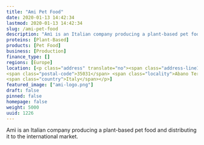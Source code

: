```yaml
---
title: "Ami Pet Food"
date: 2020-01-13 14:42:34
lastmod: 2020-01-13 14:42:34
slug: /ami-pet-food
description: "Amì is an Italian company producing a plant-based pet food and distributing it to the international market."
proteins: [Plant-Based]
products: [Pet Food]
business: [Production]
finance_type: []
regions: [Europe]
location: [<p class="address" translate="no"><span class="address-line1">Via Giarre</span><br>
<span class="postal-code">35031</span> <span class="locality">Abano Terme</span><br>
<span class="country">Italy</span></p>]
featured_image: ["ami-logo.png"]
draft: false
pinned: false
homepage: false
weight: 5000
uuid: 1226
---
```

<p>Amì is an Italian company producing a plant-based pet food and distributing it to the international market.</p>
